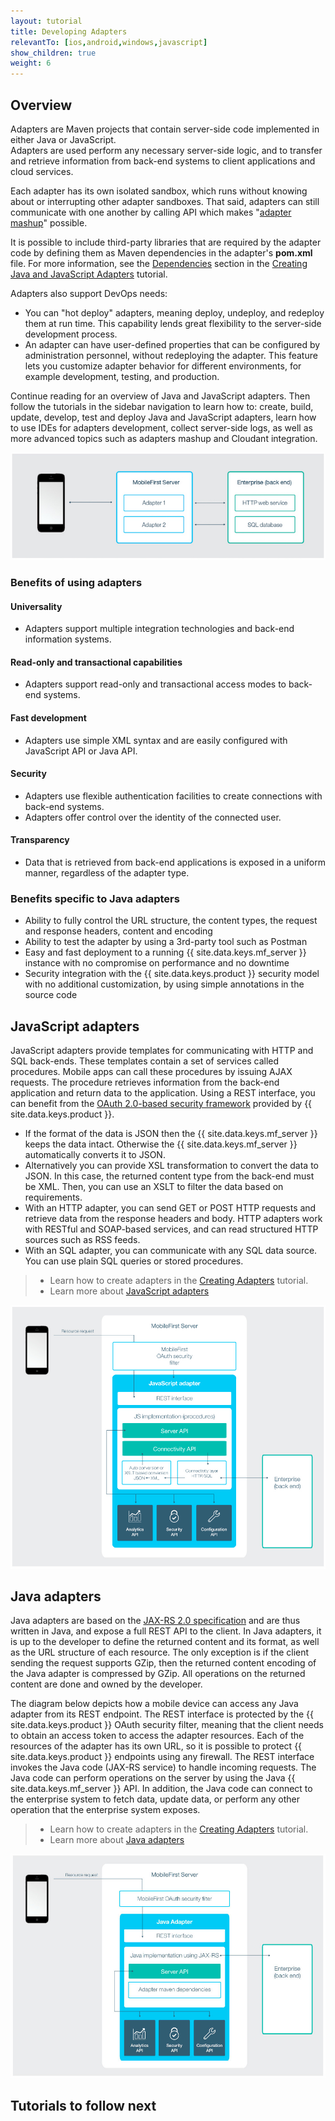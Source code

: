 ```yaml
---
layout: tutorial
title: Developing Adapters
relevantTo: [ios,android,windows,javascript]
show_children: true
weight: 6
---
```

<!-- NLS_CHARSET=UTF-8 -->
## Overview
Adapters are Maven projects that contain server-side code implemented in either Java or JavaScript.  
Adapters are used perform any necessary server-side logic, and to transfer and retrieve information from back-end systems to client applications and cloud services. 

Each adapter has its own isolated sandbox, which runs without knowing about or interrupting other adapter sandboxes. That said, adapters can still communicate with one another by calling API which makes "[adapter mashup](advanced-adapter-usage-mashup)" possible.

It is possible to include third-party libraries that are required by the adapter code by defining them as Maven dependencies in the adapter's **pom.xml** file. For more information, see the [Dependencies](creating-adapters/#dependencies) section in the [Creating Java and JavaScript Adapters](creating-adapters) tutorial.

Adapters also support DevOps needs:

* You can "hot deploy" adapters, meaning deploy, undeploy, and redeploy them at run time. This capability lends great flexibility to the server-side development process.
* An adapter can have user-defined properties that can be configured by administration personnel, without redeploying the adapter. This feature lets you customize adapter behavior for different environments, for example development, testing, and production.

Continue reading for an overview of Java and JavaScript adapters. Then follow the tutorials in the sidebar navigation to learn how to: create, build, update, develop, test and deploy Java and JavaScript adapters, learn how to use IDEs for adapters development, collect server-side logs, as well as more advanced topics such as adapters mashup and Cloudant integration.

![adapter_overview](adapter_overview_top.jpg)

### Benefits of using adapters
#### Universality
* Adapters support multiple integration technologies and back-end information systems.

#### Read-only and transactional capabilities
* Adapters support read-only and transactional access modes to back-end systems.

#### Fast development
* Adapters use simple XML syntax and are easily configured with JavaScript API or Java API.

#### Security
* Adapters use flexible authentication facilities to create connections with back-end systems.
* Adapters offer control over the identity of the connected user.

#### Transparency
* Data that is retrieved from back-end applications is exposed in a uniform manner, regardless of the adapter type.  

### Benefits specific to Java adapters
* Ability to fully control the URL structure, the content types, the request and response headers, content and encoding
* Ability to test the adapter by using a 3rd-party tool such as Postman
* Easy and fast deployment to a running {{ site.data.keys.mf_server }} instance with no compromise on performance and no downtime
* Security integration with the {{ site.data.keys.product }} security model with no additional customization, by using simple annotations in the source code

## JavaScript adapters
JavaScript adapters provide templates for communicating with HTTP and SQL back-ends. These templates contain a set of services called procedures. Mobile apps can call these procedures by issuing AJAX requests. The procedure retrieves information from the back-end application and return data to the application. Using a REST interface, you can benefit from the [OAuth 2.0-based security framework](../authentication-and-security) provided by {{ site.data.keys.product }}.

* If the format of the data is JSON then the {{ site.data.keys.mf_server }} keeps the data intact. Otherwise the {{ site.data.keys.mf_server }} automatically converts it to JSON.  
* Alternatively you can provide XSL transformation to convert the data to JSON. In this case, the returned content type from the back-end must be XML. Then, you can use an XSLT to filter the data based on requirements.
* With an HTTP adapter, you can send GET or POST HTTP requests and retrieve data from the response headers and body. HTTP adapters work with RESTful and SOAP-based services, and can read structured HTTP sources such as RSS feeds.
* With an SQL adapter, you can communicate with any SQL data source. You can use plain SQL queries or stored procedures.

> * Learn how to create adapters in the [Creating Adapters](creating-adapters) tutorial.
> * Learn more about [JavaScript adapters](javascript-adapters)

![javascript_adapters](javascript_adapters.png)

## Java adapters
Java adapters are based on the [JAX-RS 2.0 specification](https://jax-rs-spec.java.net/nonav/2.0-rev-a/apidocs/index.html) and are thus written in Java, and expose a full REST API to the client. In Java adapters, it is up to the developer to define the returned content and its format, as well as the URL structure of each resource. The only exception is if the client sending the request supports GZip, then the returned content encoding of the Java adapter is compressed by GZip. All operations on the returned content are done and owned by the developer.

The diagram below depicts how a mobile device can access any Java adapter from its REST endpoint. The REST interface is protected by the {{ site.data.keys.product }} OAuth security filter, meaning that the client needs to obtain an access token to access the adapter resources. Each of the resources of the adapter has its own URL, so it is possible to protect {{ site.data.keys.product }} endpoints using any firewall. The REST interface invokes the Java code (JAX-RS service) to handle incoming requests. The Java code can perform operations on the server by using the Java {{ site.data.keys.mf_server }} API. In addition, the Java code can connect to the enterprise system to fetch data, update data, or perform any other operation that the enterprise system exposes.

> * Learn how to create adapters in the [Creating Adapters](creating-adapters) tutorial.
> * Learn more about [Java adapters](java-adapters)

![java-adapter](java_adapter.jpg)

## Tutorials to follow next

